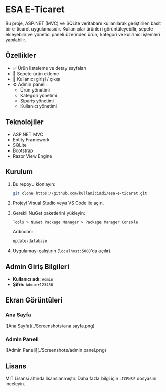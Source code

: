 
# ESA E-Ticaret

Bu proje, ASP.NET (MVC) ve SQLite veritabanı kullanılarak geliştirilen basit bir e-ticaret uygulamasıdır. Kullanıcılar ürünleri görüntüleyebilir, sepete ekleyebilir ve yönetici paneli üzerinden ürün, kategori ve kullanıcı işlemleri yapılabilir.

## Özellikler

- ✅ Ürün listeleme ve detay sayfaları  
- 🛒 Sepete ürün ekleme  
- 🔐 Kullanıcı girişi / çıkışı  
- ⚙️ Admin paneli:  
  - Ürün yönetimi  
  - Kategori yönetimi  
  - Sipariş yönetimi  
  - Kullanıcı yönetimi

## Teknolojiler

- ASP.NET MVC  
- Entity Framework  
- SQLite  
- Bootstrap  
- Razor View Engine

## Kurulum

1. Bu repoyu klonlayın:
   ```bash
   git clone https://github.com/kullaniciadi/esa-e-ticaret.git
   ```

2. Projeyi Visual Studio veya VS Code ile açın.

3. Gerekli NuGet paketlerini yükleyin:
   ```
   Tools > NuGet Package Manager > Package Manager Console
   ```

   Ardından:
   ```bash
   update-database
   ```

4. Uygulamayı çalıştırın (`localhost:5000`'da açılır).

## Admin Giriş Bilgileri

- **Kullanıcı adı:** `Admin`  
- **Şifre:** `Admin+123456`

## Ekran Görüntüleri

### Ana Sayfa
![Ana Sayfa](./Screenshots/ana sayfa.png)

### Admin Paneli
![Admin Paneli](./Screenshots/admin panel.png)

## Lisans

MIT Lisansı altında lisanslanmıştır. Daha fazla bilgi için `LICENSE` dosyasını inceleyin.

